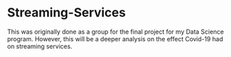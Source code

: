 # Streaming-Services
This was originally done as a group for the final project for my Data Science program.
However, this will be a deeper analysis on the effect Covid-19 had on streaming services.
